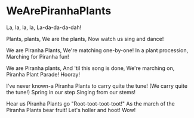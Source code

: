 # WeArePiranhaPlants
La, la, la, la,
La-da-da-da-dah!
 
Plants, plants,
We are the plants,
Now watch us sing and dance!
 
We are Piranha Plants,
We're matching one-by-one!
In a plant procession,
Marching for Piranha fun!
 
We are Piranha plants,
And 'til this song is done,
We're marching on,
Piranha Plant Parade!
Hooray!
 
I've never known-a Piranha Plants
to carry quite the tune!
(We carry quite the tune!)
Spring in our step
Singing from our stems!
 
Hear us Piranha Plants go
"Root-toot-toot-toot!"
As the march of the Piranha Plants bear fruit!
Let's holler and hoot!
Wow!
